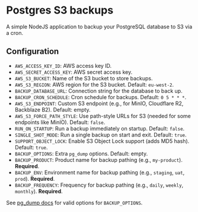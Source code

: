 # Postgres S3 backups

A simple NodeJS application to backup your PostgreSQL database to S3 via a cron.

## Configuration

- `AWS_ACCESS_KEY_ID`: AWS access key ID.
- `AWS_SECRET_ACCESS_KEY`: AWS secret access key.
- `AWS_S3_BUCKET`: Name of the S3 bucket to store backups.
- `AWS_S3_REGION`: AWS region for the S3 bucket. Default: `eu-west-2`.
- `BACKUP_DATABASE_URL`: Connection string for the database to back up.
- `BACKUP_CRON_SCHEDULE`: Cron schedule for backups. Default: `0 5 * * *`.
- `AWS_S3_ENDPOINT`: Custom S3 endpoint (e.g., for MinIO, Cloudflare R2, Backblaze B2). Default: empty.
- `AWS_S3_FORCE_PATH_STYLE`: Use path-style URLs for S3 (needed for some endpoints like MinIO). Default: `false`.
- `RUN_ON_STARTUP`: Run a backup immediately on startup. Default: `false`.
- `SINGLE_SHOT_MODE`: Run a single backup on start and exit. Default: `true`.
- `SUPPORT_OBJECT_LOCK`: Enable S3 Object Lock support (adds MD5 hash). Default: `true`.
- `BACKUP_OPTIONS`: Extra `pg_dump` options. Default: empty.
- `BACKUP_PRODUCT`: Product name for backup pathing (e.g., `my-product`). **Required**.
- `BACKUP_ENV`: Environment name for backup pathing (e.g., `staging`, `uat`, `prod`). **Required**.
- `BACKUP_FREQUENCY`: Frequency for backup pathing (e.g., `daily`, `weekly`, `monthly`). **Required**.

See [pg_dump docs](https://www.postgresql.org/docs/current/app-pgdump.html) for valid options for `BACKUP_OPTIONS`.
